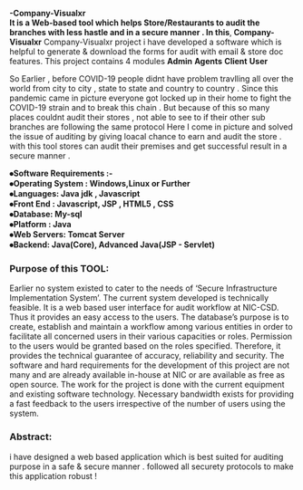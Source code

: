 <b> -Company-Visualxr</b> <br>
<b>It is a Web-based tool which helps Store/Restaurants to audit the branches with less hastle and in a secure manner . 
In this</b>,<b> Company-Visualxr</b> Company-Visualxr project i have developed a software which is helpful to generate & download the forms for audit with email & store doc features.
This project contains 4 modules 
<b>Admin</b>
<b>Agents</b>
<b>Client</b>
<b>User</b>

So Earlier , before COVID-19 people didnt have problem travlling all over the world  from  city to city , state to state and country to country . Since this pandemic came in picture everyone got locked up in their home to fight the COVID-19 strain and to break this chain . But because of this so many places couldnt audit their stores , not able to see to if their other sub branches are following the same protocol Here I come in picture and solved the issue of auditing by giving loacal chance to earn and audit the store . with this tool stores can audit their premises and get successful result in a secure manner .



<b>⦁Software Requirements :-<br>
⦁Operating System : Windows,Linux or Further<br>
⦁Languages: Java jdk  , Javascript<br>
⦁Front End : Javascript, JSP , HTML5 , CSS <br>
⦁Database: My-sql<br>
⦁Platform : Java<br>
⦁Web Servers: Tomcat Server<br>
⦁Backend: Java(Core), Advanced Java(JSP - Servlet)</b>


   
### Purpose of this TOOL:
Earlier no system existed to cater to the needs of ‘Secure Infrastructure Implementation System’. The current system developed is technically feasible. It is a web based user interface for audit workflow at NIC-CSD. Thus it provides an easy access to the users. The database’s purpose is to create, establish and maintain a workflow among various entities in order to facilitate all concerned users in their various capacities or roles. Permission to the users would be granted based on the roles specified. Therefore, it provides the technical guarantee of accuracy, reliability and security. The software and hard requirements for the development of this project are not many and are already available in-house at NIC or are available as free as open source. The work for the project is done with the current equipment and existing software technology. Necessary bandwidth exists for providing a fast feedback to the users irrespective of the number of users using the system.



   
### Abstract: 
i have designed a web based application which is best suited for auditing purpose in a safe & secure manner . followed all securety protocols to make this application robust ! 

